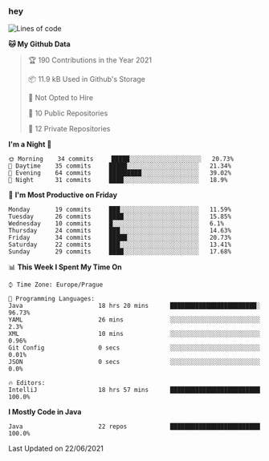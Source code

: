 ### hey

<!--START_SECTION:waka-->
![Lines of code](https://img.shields.io/badge/From%20Hello%20World%20I%27ve%20Written-47076%20lines%20of%20code-blue)

**🐱 My Github Data** 

> 🏆 190 Contributions in the Year 2021
 > 
> 📦 11.9 kB Used in Github's Storage 
 > 
> 🚫 Not Opted to Hire
 > 
> 📜 10 Public Repositories 
 > 
> 🔑 12 Private Repositories  
 > 
**I'm a Night 🦉** 

```text
🌞 Morning    34 commits     █████░░░░░░░░░░░░░░░░░░░░   20.73% 
🌆 Daytime    35 commits     █████░░░░░░░░░░░░░░░░░░░░   21.34% 
🌃 Evening    64 commits     █████████░░░░░░░░░░░░░░░░   39.02% 
🌙 Night      31 commits     ████░░░░░░░░░░░░░░░░░░░░░   18.9%

```
📅 **I'm Most Productive on Friday** 

```text
Monday       19 commits     ███░░░░░░░░░░░░░░░░░░░░░░   11.59% 
Tuesday      26 commits     ████░░░░░░░░░░░░░░░░░░░░░   15.85% 
Wednesday    10 commits     █░░░░░░░░░░░░░░░░░░░░░░░░   6.1% 
Thursday     24 commits     ███░░░░░░░░░░░░░░░░░░░░░░   14.63% 
Friday       34 commits     █████░░░░░░░░░░░░░░░░░░░░   20.73% 
Saturday     22 commits     ███░░░░░░░░░░░░░░░░░░░░░░   13.41% 
Sunday       29 commits     ████░░░░░░░░░░░░░░░░░░░░░   17.68%

```


📊 **This Week I Spent My Time On** 

```text
⌚︎ Time Zone: Europe/Prague

💬 Programming Languages: 
Java                     18 hrs 20 mins      ████████████████████████░   96.73% 
YAML                     26 mins             ░░░░░░░░░░░░░░░░░░░░░░░░░   2.3% 
XML                      10 mins             ░░░░░░░░░░░░░░░░░░░░░░░░░   0.96% 
Git Config               0 secs              ░░░░░░░░░░░░░░░░░░░░░░░░░   0.01% 
JSON                     0 secs              ░░░░░░░░░░░░░░░░░░░░░░░░░   0.0%

🔥 Editors: 
IntelliJ                 18 hrs 57 mins      █████████████████████████   100.0%

```

**I Mostly Code in Java** 

```text
Java                     22 repos            █████████████████████████   100.0%

```



 Last Updated on 22/06/2021
<!--END_SECTION:waka-->
